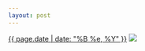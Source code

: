```yaml
---
layout: post
---
```


<p>
  <time><a href="/56">{{ page.date | date: "%B %e, %Y" }}</a></time>
  <a href="/56"><img src="{{ site.assets_url }}/56-640.jpg" srcset="{{ site.assets_url }}/56-1280.jpg 1280w, {{ site.assets_url }}/56-960.jpg 960w, {{ site.assets_url }}/56-640.jpg 640w, {{ site.assets_url }}/56-320.jpg 320w" sizes="(min-width: 700px) 50vw, calc(100vw - 2rem)" /></a>
</p>
